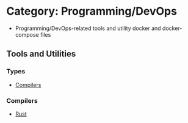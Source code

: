 # Category: Programming/DevOps 

* Programming/DevOps-related tools and utility docker and docker-compose files

## Tools and Utilities
### Types
+ [Compilers](#compilers)

### Compilers
+ [Rust](Rust)
